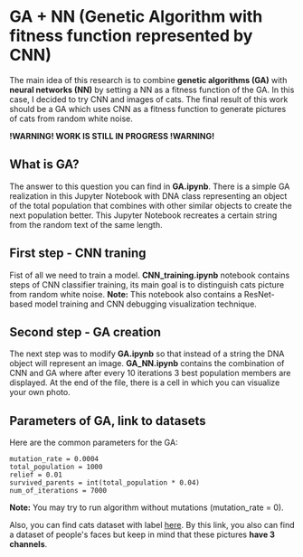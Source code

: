 # GA + NN (Genetic Algorithm with fitness function represented by CNN)

The main idea of this research is to combine **genetic algorithms (GA)** with **neural networks (NN)** by setting a NN as a fitness function of the GA. In this case, I decided to try CNN and images of cats. The final result of this work should be a GA which uses CNN as a fitness function to generate pictures of cats from random white noise. 

**!WARNING! WORK IS STILL IN PROGRESS !WARNING!**  

## What is GA? 

The answer to this question you can find in **GA.ipynb**. There is a simple GA realization in this Jupyter Notebook with DNA class representing an object of the total population that combines with other similar objects to create the next population better. This Jupyter Notebook recreates a certain string from the random text of the same length.

## First step - CNN traning

Fist of all we need to train a model. **CNN_training.ipynb** notebook contains steps of CNN classifier training, its main goal is to distinguish cats picture from random white noise. 
**Note:** This notebook also contains a ResNet-based model training and CNN debugging visualization technique.

## Second step - GA creation

The next step was to modify **GA.ipynb** so that instead of a string the DNA object will represent an image. **GA_NN.ipynb** contains the combination of CNN and GA where after every 10 iterations 3 best population members are displayed. At the end of the file, there is a cell in which you can visualize your own photo.

## Parameters of GA, link to datasets

Here are the common parameters for the GA:
```
mutation_rate = 0.0004
total_population = 1000
relief = 0.01
survived_parents = int(total_population * 0.04)
num_of_iterations = 7000
```
**Note:** You may try to run algorithm without mutations (mutation_rate = 0).

Also, you can find cats dataset with label [here](https://drive.google.com/drive/folders/18h6H6pXqndlszwpUmjQZY2aPstsiG3JB?usp=sharing). By this link, you also can find a dataset of people's faces but keep in mind that these pictures **have 3 channels**.


